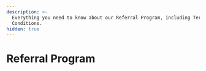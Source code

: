 ```yaml
---
description: >-
  Everything you need to know about our Referral Program, including Terms and
  Conditions.
hidden: true
---
```


# Referral Program

